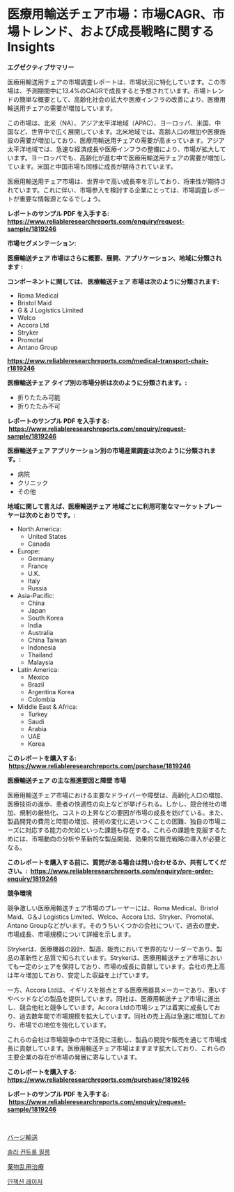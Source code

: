<p><h1>医療用輸送チェア市場：市場CAGR、市場トレンド、および成長戦略に関するInsights</h1></p><p><strong>エグゼクティブサマリー</strong></p>
<p><p>医療用輸送用チェアの市場調査レポートは、市場状況に特化しています。この市場は、予測期間中に13.4%のCAGRで成長すると予想されています。市場トレンドの簡単な概要として、高齢化社会の拡大や医療インフラの改善により、医療用輸送用チェアの需要が増加しています。</p><p>この市場は、北米（NA）、アジア太平洋地域（APAC）、ヨーロッパ、米国、中国など、世界中で広く展開しています。北米地域では、高齢人口の増加や医療施設の需要が増加しており、医療用輸送用チェアの需要が高まっています。アジア太平洋地域では、急速な経済成長や医療インフラの整備により、市場が拡大しています。ヨーロッパでも、高齢化が進む中で医療用輸送用チェアの需要が増加しています。米国と中国市場も同様に成長が期待されています。</p><p>医療用輸送用チェア市場は、世界中で高い成長率を示しており、将来性が期待されています。これに伴い、市場参入を検討する企業にとっては、市場調査レポートが重要な情報源となるでしょう。</p></p>
<p><strong>レポートのサンプル PDF を入手する: <a href="https://www.reliableresearchreports.com/enquiry/request-sample/1819246">https://www.reliableresearchreports.com/enquiry/request-sample/1819246</a></strong></p>
<p><strong>市場セグメンテーション:</strong></p>
<p><strong> 医療輸送チェア 市場はさらに概要、展開、アプリケーション、地域に分類されます :</strong></p>
<p><strong>コンポーネントに関しては、 医療輸送チェア 市場は次のように分類されます: &nbsp;</strong></p>
<p><ul><li>Roma Medical</li><li>Bristol Maid</li><li>G & J Logistics Limited</li><li>Welco</li><li>Accora Ltd</li><li>Stryker</li><li>Promotal</li><li>Antano Group</li></ul></p>
<p><strong><a href="https://www.reliableresearchreports.com/medical-transport-chair-r1819246">https://www.reliableresearchreports.com/medical-transport-chair-r1819246</a></strong></p>
<p><strong> 医療輸送チェア タイプ別の市場分析は次のように分類されます。:</strong></p>
<p><ul><li>折りたたみ可能</li><li>折りたたみ不可</li></ul></p>
<p><strong>レポートのサンプル PDF を入手する: &nbsp;<a href="https://www.reliableresearchreports.com/enquiry/request-sample/1819246">https://www.reliableresearchreports.com/enquiry/request-sample/1819246</a></strong></p>
<p><strong> 医療輸送チェア アプリケーション別の市場産業調査は次のように分類されます。:</strong></p>
<p><ul><li>病院</li><li>クリニック</li><li>その他</li></ul></p>
<p><strong>地域に関して言えば、医療輸送チェア 地域ごとに利用可能なマーケットプレーヤーは次のとおりです。:</strong></p>
<p><ul>
    <li>
        North America:
        <ul>
            <li>United States</li>
            <li>Canada</li>
        </ul>
    </li>
    <li>
        Europe:
        <ul>
            <li>Germany</li>
            <li>France</li>
            <li>U.K.</li>
            <li>Italy</li>
            <li>Russia</li>
        </ul>
    </li>
    <li>
        Asia-Pacific:
        <ul>
            <li>China</li>
            <li>Japan</li>
            <li>South Korea</li>
            <li>India</li>
            <li>Australia</li>
            <li>China Taiwan</li>
            <li>Indonesia</li>
            <li>Thailand</li>
            <li>Malaysia</li>
        </ul>
    </li>
    <li>
        Latin America:
        <ul>
            <li>Mexico</li>
            <li>Brazil</li>
            <li>Argentina Korea</li>
            <li>Colombia</li>
        </ul>
    </li>
    <li>
        Middle East & Africa:
        <ul>
            <li>Turkey</li>
            <li>Saudi</li>
            <li>Arabia</li>
            <li>UAE</li>
            <li>Korea</li>
        </ul>
    </li>
    </ul></p>
<p><strong>このレポートを購入する: &nbsp;<a href="https://www.reliableresearchreports.com/purchase/1819246">https://www.reliableresearchreports.com/purchase/1819246</a></strong></p>
<p><strong>医療輸送チェア の主な推進要因と障壁 市場</strong></p>
<p><p>医療用輸送チェア市場における主要なドライバーや障壁は、高齢化人口の増加、医療技術の進歩、患者の快適性の向上などが挙げられる。しかし、競合他社の増加、規制の厳格化、コストの上昇などの要因が市場の成長を妨げている。また、製品開発の費用と時間の増加、技術の変化に追いつくことの困難、独自の市場ニーズに対応する能力の欠如といった課題も存在する。これらの課題を克服するためには、市場動向の分析や革新的な製品開発、効果的な販売戦略の導入が必要となる。</p></p>
<p><strong>このレポートを購入する前に、質問がある場合は問い合わせるか、共有してください。:&nbsp; <a href="https://www.reliableresearchreports.com/enquiry/pre-order-enquiry/1819246">https://www.reliableresearchreports.com/enquiry/pre-order-enquiry/1819246</a></strong></p>
<p><strong>競争環境</strong></p>
<p><p>競争激しい医療用輸送チェア市場のプレーヤーには、Roma Medical、Bristol Maid、G＆J Logistics Limited、Welco、Accora Ltd、Stryker、Promotal、Antano Groupなどがいます。そのうちいくつかの会社について、過去の歴史、市場成長、市場規模について詳細を示します。</p><p>Strykerは、医療機器の設計、製造、販売において世界的なリーダーであり、製品の革新性と品質で知られています。Strykerは、医療用輸送チェア市場においても一定のシェアを保持しており、市場の成長に貢献しています。会社の売上高は年々増加しており、安定した収益を上げています。</p><p>一方、Accora Ltdは、イギリスを拠点とする医療用器具メーカーであり、車いすやベッドなどの製品を提供しています。同社は、医療用輸送チェア市場に進出し、競合他社と競争しています。Accora Ltdの市場シェアは着実に成長しており、過去数年間で市場規模を拡大しています。同社の売上高は急速に増加しており、市場での地位を強化しています。</p><p>これらの会社は市場競争の中で活発に活動し、製品の開発や販売を通じて市場成長に貢献しています。医療用輸送チェア市場はますます拡大しており、これらの主要企業の存在が市場の発展に寄与しています。</p></p>
<p><strong>このレポートを購入する: &nbsp; <a href="https://www.reliableresearchreports.com/purchase/1819246">https://www.reliableresearchreports.com/purchase/1819246</a></strong></p>
<p><strong>レポートのサンプル PDF を入手する: &nbsp;<a href="https://www.reliableresearchreports.com/enquiry/request-sample/1819246">https://www.reliableresearchreports.com/enquiry/request-sample/1819246</a></strong><strong></strong></p>
<p>&nbsp;</p>
<p><p><a href="https://medium.com/@jack3lambert/%E3%83%90%E3%83%BC%E3%82%B8%E8%BC%B8%E9%80%81%E5%B8%82%E5%A0%B4%E3%81%AF-2031%E5%B9%B4%E3%81%BE%E3%81%A7%E3%81%AE%E5%B8%82%E5%A0%B4%E3%82%B7%E3%82%A7%E3%82%A2-%E3%82%B5%E3%82%A4%E3%82%BA-%E3%81%8A%E3%82%88%E3%81%B3%E4%BA%88%E6%B8%AC%E4%BA%88%E6%B8%AC%E3%81%AB%E7%84%A6%E7%82%B9%E3%82%92%E5%BD%93%E3%81%A6%E3%81%A6%E3%81%84%E3%81%BE%E3%81%99-ead29fda1b1e">バージ輸送</a></p><p><a href="https://medium.com/@pyscho67867/%ED%83%9C%EC%96%91%EA%B4%91-%EC%BD%98%ED%8A%B8%EB%A1%A4-%ED%95%84%EB%A6%84-%EC%8B%9C%EC%9E%A5-%EC%A2%85%EB%A5%98-%EC%9D%91%EC%9A%A9-%EB%B0%8F-%EC%A7%80%EB%A6%AC%EC%97%90-%EB%8C%80%ED%95%9C-%ED%8F%AC%EA%B4%84%EC%A0%81%EC%9D%B8-%ED%8F%89%EA%B0%80-316addfaee57">솔라 컨트롤 필름</a></p><p><a href="https://medium.com/@wadeavis5656202/%E7%89%A9%E8%B3%AA%E4%B9%B1%E7%94%A8%E6%B2%BB%E7%99%82%E5%B8%82%E5%A0%B4%E3%81%AE%E8%A6%8F%E6%A8%A1%E3%81%AF-%E4%B8%96%E7%95%8C%E3%81%AE%E7%94%A3%E6%A5%AD%E3%81%AB%E3%81%8A%E3%81%91%E3%82%8B%E6%9C%80%E9%81%A9%E3%81%AA%E3%83%9E%E3%83%BC%E3%82%B1%E3%83%86%E3%82%A3%E3%83%B3%E3%82%B0%E3%83%81%E3%83%A3%E3%83%8D%E3%83%AB%E3%82%92%E6%98%8E%E3%82%89%E3%81%8B%E3%81%AB%E3%81%99%E3%82%8B-5fadc0640b6b">薬物乱用治療</a></p><p><a href="https://medium.com/@travisohan56562023/%EC%A3%BC%EC%82%AC-%EB%A0%88%EC%9D%B4%EC%A0%80-%EC%8B%9C%EC%9E%A5-%EC%A1%B0%EC%82%AC-%EB%B3%B4%EA%B3%A0%EC%84%9C-%EA%B7%B8-%EC%97%AD%EC%82%AC-%EB%B0%8F-2024%EB%85%84%EB%B6%80%ED%84%B0-2031%EB%85%84%EA%B9%8C%EC%A7%80%EC%9D%98-%EC%98%88%EC%B8%A1-b67331d2a7fd">인젝션 레이저</a></p></p>